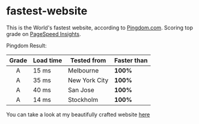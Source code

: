 # fastest-website
This is the World's fastest website, according to [Pingdom.com](https://tools.pingdom.com/#!/cqUZyC/https://lordjme.github.io/fastest-website/index.html).
Scoring top grade on [PageSpeed Insights](https://developers.google.com/speed/pagespeed/insights/?hl=sv&url=https%3A%2F%2Flordjme.github.io%2Ffastest-website%2Findex.html).

Pingdom Result:

Grade   |   Load time   |   Tested from   |   Faster than
:---: |   ---   |   ---   |   ---
A   |   15 ms   |   Melbourne   |   **100%**
A   |   35 ms   |   New York City   |   **100%**
A   |   40 ms   |   San Jose   |   **100%**
A   |   14 ms   |   Stockholm   |   **100%**

You can take a look at my beautifully crafted website [here](https://lordjme.github.com/fastest-website/index.html)
